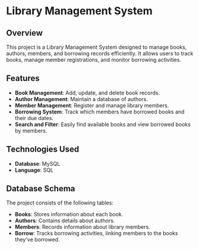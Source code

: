 # Library Management System

## Overview
This project is a Library Management System designed to manage books, authors, members, and borrowing records efficiently. It allows users to track books, manage member registrations, and monitor borrowing activities.

## Features
- **Book Management**: Add, update, and delete book records.
- **Author Management**: Maintain a database of authors.
- **Member Management**: Register and manage library members.
- **Borrowing System**: Track which members have borrowed books and their due dates.
- **Search and Filter**: Easily find available books and view borrowed books by members.

## Technologies Used
- **Database**: MySQL
- **Language**: SQL

## Database Schema
The project consists of the following tables:
- **Books**: Stores information about each book.
- **Authors**: Contains details about authors.
- **Members**: Records information about library members.
- **Borrow**: Tracks borrowing activities, linking members to the books they've borrowed.
